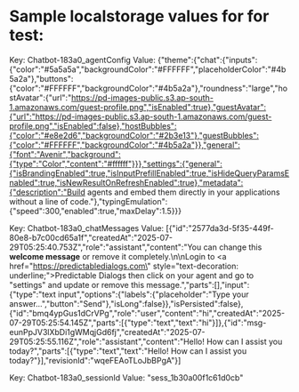# Sample localstorage values for for test:

Key: Chatbot-183a0_agentConfig 
Value: {"theme":{"chat":{"inputs":{"color":"#5a5a5a","backgroundColor":"#FFFFFF","placeholderColor":"#4b5a2a"},"buttons":{"color":"#FFFFFF","backgroundColor":"#4b5a2a"},"roundness":"large","hostAvatar":{"url":"https://pd-images-public.s3.ap-south-1.amazonaws.com/guest-profile.png","isEnabled":true},"guestAvatar":{"url":"https://pd-images-public.s3.ap-south-1.amazonaws.com/guest-profile.png","isEnabled":false},"hostBubbles":{"color":"#e8e2d6","backgroundColor":"#2b3e13"},"guestBubbles":{"color":"#FFFFFF","backgroundColor":"#4b5a2a"}},"general":{"font":"Avenir","background":{"type":"Color","content":"#ffffff"}}},"settings":{"general":{"isBrandingEnabled":true,"isInputPrefillEnabled":true,"isHideQueryParamsEnabled":true,"isNewResultOnRefreshEnabled":true},"metadata":{"description":"Build agents and embed them directly in your applications without a line of code."},"typingEmulation":{"speed":300,"enabled":true,"maxDelay":1.5}}}

Key: Chatbot-183a0_chatMessages
Value: [{"id":"2577da3d-5f35-449f-80e8-b7c00cd65a1f","createdAt":"2025-07-29T05:25:40.753Z","role":"assistant","content":"You can change this **welcome message** or remove it completely.\n\nLogin to <a href=\"https://predictabledialogs.com\" style=\"text-decoration: underline;\">Predictable Dialogs</a> then click on your agent and go to \"settings\" and update or remove this message.","parts":[],"input":{"type":"text input","options":{"labels":{"placeholder":"Type your answer...","button":"Send"},"isLong":false}},"isPersisted":false},{"id":"bmq4ypGus1dCrVPg","role":"user","content":"hi","createdAt":"2025-07-29T05:25:54.145Z","parts":[{"type":"text","text":"hi"}]},{"id":"msg-eunPpJV3lXbDi1gWMqjGd6fj","createdAt":"2025-07-29T05:25:55.116Z","role":"assistant","content":"Hello! How can I assist you today?","parts":[{"type":"text","text":"Hello! How can I assist you today?"}],"revisionId":"wqeFEAoTLoJbBPgA"}]

Key: Chatbot-183a0_sessionId
Value: "sess_1b30a00f1c61d0cb"
